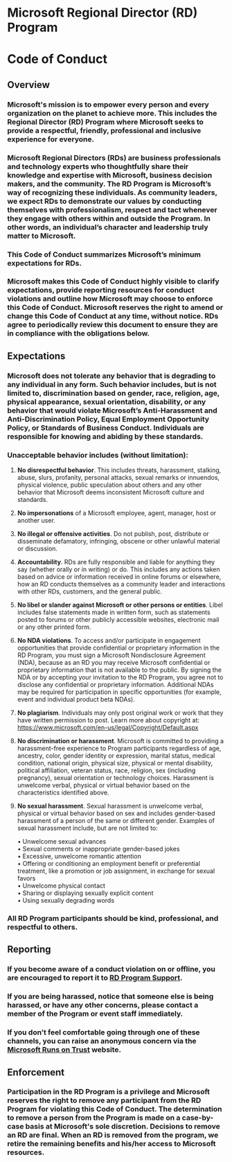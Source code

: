 # Microsoft Regional Director (RD) Program 
# Code of Conduct 

## Overview 

### Microsoft's mission is to empower every person and every organization on the planet to achieve more. This includes the Regional Director (RD) Program where Microsoft seeks to provide a respectful, friendly, professional and inclusive experience for everyone.

### Microsoft Regional Directors (RDs) are business professionals and technology experts who thoughtfully share their knowledge and expertise with Microsoft, business decision makers, and the community. The RD Program is Microsoft’s way of recognizing these individuals. As community leaders, we expect RDs to demonstrate our values by conducting themselves with professionalism, respect and tact whenever they engage with others within and outside the Program. In other words, an individual’s character and leadership truly matter to Microsoft.

### This Code of Conduct summarizes Microsoft’s minimum expectations for RDs. 

### Microsoft makes this Code of Conduct highly visible to clarify expectations, provide reporting resources for conduct violations and outline how Microsoft may choose to enforce this Code of Conduct. Microsoft reserves the right to amend or change this Code of Conduct at any time, without notice. RDs agree to periodically review this document to ensure they are in compliance with the obligations below.

## Expectations

### Microsoft does not tolerate any behavior that is degrading to any individual in any form. Such behavior includes, but is not limited to, discrimination based on gender, race, religion, age, physical appearance, sexual orientation, disability, or any behavior that would violate Microsoft’s Anti-Harassment and Anti-Discrimination Policy, Equal Employment Opportunity Policy, or Standards of Business Conduct. Individuals are responsible for knowing and abiding by these standards. 

### Unacceptable behavior includes (without limitation): 
1. **No disrespectful behavior**. This includes threats, harassment, stalking, abuse, slurs, profanity, personal attacks, sexual remarks or innuendos, physical violence, public speculation about others and any other behavior that Microsoft deems inconsistent Microsoft culture and standards.
2. **No impersonations** of a Microsoft employee, agent, manager, host or another user.
3. **No illegal or offensive activities**. Do not publish, post, distribute or disseminate defamatory, infringing, obscene or other unlawful material or discussion. 
4. **Accountability**. RDs are fully responsible and liable for anything they say (whether orally or in writing) or do. This includes any actions taken based on advice or information received in online forums or elsewhere, how an RD conducts themselves as a community leader and interactions with other RDs, customers, and the general public.
5. **No libel or slander against Microsoft or other persons or entities**. Libel includes false statements made in written form, such as statements posted to forums or other publicly accessible websites, electronic mail or any other printed form.
6. **No NDA violations**. To access and/or participate in engagement opportunities that provide confidential or proprietary information in the RD Program, you must sign a Microsoft Nondisclosure Agreement (NDA), because as an RD you may receive Microsoft confidential or proprietary information that is not available to the public. By signing the NDA or by accepting your invitation to the RD Program, you agree not to disclose any confidential or proprietary information. Additional NDAs may be required for participation in specific opportunities (for example, event and individual product beta NDAs).
7. **No plagiarism**. Individuals may only post original work or work that they have written permission to post. Learn more about copyright at: https://www.microsoft.com/en-us/legal/Copyright/Default.aspx 
8. **No discrimination or harassment**. Microsoft is committed to providing a harassment-free experience to Program participants regardless of age, ancestry, color, gender identity or expression, marital status, medical condition, national origin, physical size, physical or mental disability, political affiliation, veteran status, race, religion, sex (including pregnancy), sexual orientation or technology choices. Harassment is unwelcome verbal, physical or virtual behavior based on the characteristics identified above.
9. **No sexual harassment**. Sexual harassment is unwelcome verbal, physical or virtual behavior based on sex and includes gender-based harassment of a person of the same or different gender. Examples of sexual harassment include, but are not limited to:

   • Unwelcome sexual advances  
   • Sexual comments or inappropriate gender-based jokes  
   • Excessive, unwelcome romantic attention  
   • Offering or conditioning an employment benefit or preferential treatment, like a promotion or job assignment, in exchange for sexual favors   
   • Unwelcome physical contact  
   • Sharing or displaying sexually explicit content  
   • Using sexually degrading words  

### All RD Program participants should be kind, professional, and respectful to others. 

## Reporting

### If you become aware of a conduct violation on or offline, you are encouraged to report it to [RD Program Support](mailto:rdprogram@microsoft.com).

### If you are being harassed, notice that someone else is being harassed, or have any other concerns, please contact a member of the Program or event staff immediately. 

### If you don’t feel comfortable going through one of these channels, you can raise an anonymous concern via the [Microsoft Runs on Trust](https://www.microsoft.com/en-us/legal/compliance/integrity) website.

## Enforcement  

### Participation in the RD Program is a privilege and Microsoft reserves the right to remove any participant from the RD Program for violating this Code of Conduct. The determination to remove a person from the Program is made on a case-by-case basis at Microsoft's sole discretion.  Decisions to remove an RD are final.  When an RD is removed from the program, we retire the remaining benefits and his/her access to Microsoft resources.
